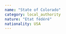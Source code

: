```yaml
---
name: "State of Colorado"
category: local_authority
nature: "Etat fédéré"
nationality: USA
---
```

    